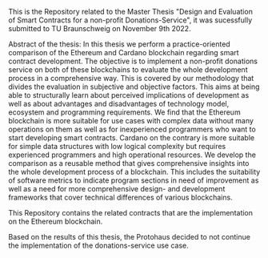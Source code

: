 This is the Repository related to the Master Thesis "Design and Evaluation of Smart Contracts for a
non-profit Donations-Service", it was sucessfully submitted to TU Braunschweig on November 9th 2022. 

Abstract of the thesis: 
In this thesis we perform a practice-oriented comparison of the Ethereum and Cardano blockchain regarding smart contract development. The objective is to implement a non-profit donations service on both of these blockchains to evaluate the whole development process in a comprehensive way. This is covered by our methodology that divides the evaluation in subjective and objective factors. This aims at being able to structurally learn about perceived implications of development as well as about advantages and disadvantages of technology model, ecosystem and programming requirements. We find that the Ethereum blockchain is more suitable for use cases with complex data without many operations on them as well as for inexperienced programmers who want to start developing smart contracts. Cardano on the contrary is more suitable for simple data structures with low logical complexity but requires experienced programmers and high operational resources. We develop the comparison as a reusable method that gives comprehensive insights into the whole development process of a blockchain. This includes the suitability of software metrics to indicate program sections in need of improvement as well as a need for more comprehensive design- and development frameworks that cover technical differences of various blockchains. 

This Repository contains the related contracts that are the implementation on the Ethereum blockchain. 

Based on the results of this thesis, the Protohaus decided to not continue the implementation of the donations-service use case. 
